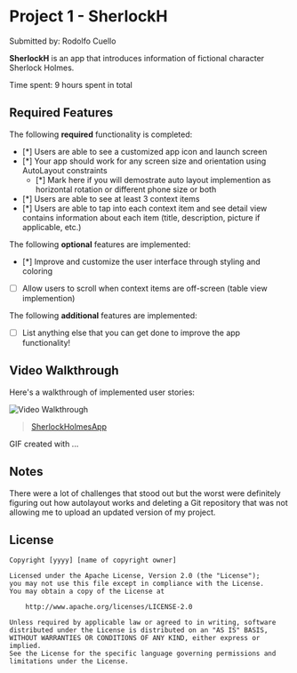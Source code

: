 # Project 1 - SherlockH

Submitted by: Rodolfo Cuello

**SherlockH** is an app that introduces information of fictional character Sherlock Holmes.

Time spent: 9 hours spent in total

## Required Features

The following **required** functionality is completed:

- [*] Users are able to see a customized app icon and launch screen
- [*] Your app should work for any screen size and orientation using AutoLayout constraints
  - [*] Mark here if you will demostrate auto layout implemention as horizontal rotation or different phone size or both
- [*] Users are able to see at least 3 context items
- [*] Users are able to tap into each context item and see detail view contains information about each item (title, description, picture if applicable, etc.)
 
The following **optional** features are implemented:

- [*] Improve and customize the user interface through styling and coloring
- [ ] Allow users to scroll when context items are off-screen (table view implemention)

The following **additional** features are implemented:

- [ ] List anything else that you can get done to improve the app functionality!

## Video Walkthrough

Here's a walkthrough of implemented user stories:

<img src='<blockquote class="imgur-embed-pub" lang="en" data-id="a/hkCbbWa"  ><a href="//imgur.com/a/hkCbbWa">SherlockHolmesApp</a></blockquote><script async src="//s.imgur.com/min/embed.js" charset="utf-8"></script>' title='Video Walkthrough' width='' alt='Video Walkthrough' />

<blockquote class="imgur-embed-pub" lang="en" data-id="a/hkCbbWa"  ><a href="//imgur.com/a/hkCbbWa">SherlockHolmesApp</a></blockquote><script async src="//s.imgur.com/min/embed.js" charset="utf-8"></script>

<!-- Replace this with whatever GIF tool you used! -->
GIF created with ...  
<!-- Recommended tools:
[Kap](https://getkap.co/) for macOS
[ScreenToGif](https://www.screentogif.com/) for Windows
[peek](https://github.com/phw/peek) for Linux. -->

## Notes

There were a lot of challenges that stood out but the worst were definitely figuring out how autolayout works and deleting a Git repository that
was not allowing me to upload an updated version of my project.

## License

    Copyright [yyyy] [name of copyright owner]

    Licensed under the Apache License, Version 2.0 (the "License");
    you may not use this file except in compliance with the License.
    You may obtain a copy of the License at

        http://www.apache.org/licenses/LICENSE-2.0

    Unless required by applicable law or agreed to in writing, software
    distributed under the License is distributed on an "AS IS" BASIS,
    WITHOUT WARRANTIES OR CONDITIONS OF ANY KIND, either express or implied.
    See the License for the specific language governing permissions and
    limitations under the License.
